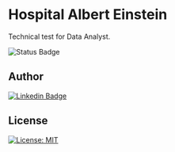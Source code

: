 # Hospital Albert Einstein 
Technical test for Data Analyst.

![Status Badge](https://img.shields.io/static/v1?label=STATUS&message=INCOMPLETE&color=eed202)

## Author

[![Linkedin Badge](https://img.shields.io/badge/-Patrícia-blue?style=flat&logo=Linkedin&logoColor=white&link=https://www.linkedin.com/in/pathilink/)](https://www.linkedin.com/in/pathilink/)

## License

[![License: MIT](https://img.shields.io/badge/License-MIT-ee7d03.svg)](https://opensource.org/licenses/MIT)